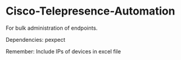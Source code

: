 # Cisco-Telepresence-Automation
For bulk administration of endpoints. 

Dependencies:
pexpect


Remember: 
Include IPs of devices in excel file
